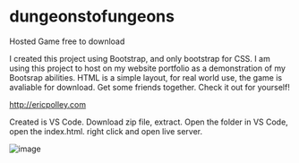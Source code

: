 # dungeonstofungeons
Hosted Game free to download

I created this project using Bootstrap, and only bootstrap for CSS. I am using this project to host on my website portfolio as a 
demonstration of my Bootsrap abilities. 
HTML is a simple layout, for real world use, the game is avaliable for download. 
Get some friends together.
Check it out for yourself!


http://ericpolley.com


Created is VS Code. Download zip file, extract. Open the folder in VS Code, open the index.html. right click and open live server. 

![image](https://user-images.githubusercontent.com/109182529/191042353-383a032f-e023-4364-9ace-5e6cdeb326df.png)

